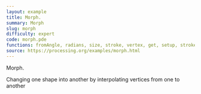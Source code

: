 ```yaml
---
layout: example
title: Morph.
summary: Morph
slug: morph
difficulty: expert
code: morph.pde
functions: fromAngle, radians, size, stroke, vertex, get, setup, strokeWeight, beginShape, lerp, translate, draw, noFill, mult, add, endShape, background, PVector, dist
source: https://processing.org/examples/morph.html
---
```


Morph. 

 Changing one shape into another by interpolating vertices from one to another
